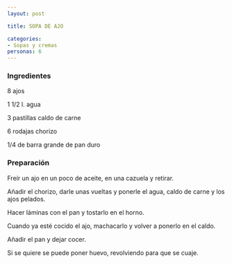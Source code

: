 ```yaml
---
layout: post

title: SOPA DE AJO

categories:
- Sopas y cremas
personas: 6 
---
```


<h3>Ingredientes</h3>
8 ajos

1 1/2 l. agua

3 pastillas caldo de carne

6 rodajas chorizo

1/4 de barra grande de pan duro

<h3>Preparación</h3>
Freír un ajo en un poco de aceite, en una cazuela y retirar.

Añadir el chorizo, darle unas vueltas y ponerle el agua, caldo de carne y los ajos pelados.

Hacer láminas con el pan y tostarlo en el horno.

Cuando ya esté cocido el ajo, machacarlo y volver a ponerlo en el caldo.

Añadir el pan y dejar cocer.

Si se quiere se puede poner huevo, revolviendo para que se cuaje.